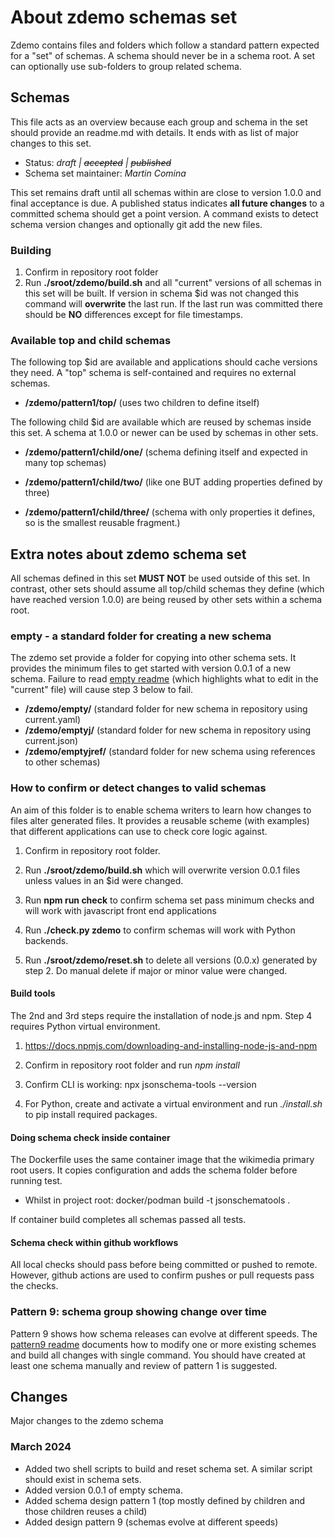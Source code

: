 # About zdemo schemas set

Zdemo contains files and folders which follow a standard
pattern expected for a "set" of schemas. A schema should
never be in a schema root. A set can optionally use sub-folders
to group related schema.

## Schemas

This file acts as an overview because each group and schema
in the set should provide an readme.md with details. It ends
with as list of major changes to this set.

* Status: *draft | ~~accepted~~ | ~~published~~*
* Schema set maintainer: *Martin Comina*

This set remains draft until all schemas within are close
to version 1.0.0 and final acceptance is due. A published
status indicates **all future changes** to a committed
schema should get a point version.  A command exists
to detect schema version changes and optionally git add
the new files.

### Building 

1. Confirm in repository root folder
2. Run **./sroot/zdemo/build.sh** and all "current"
   versions of all schemas in this set will be built. If
   version in schema $id was not changed this command
   will **overwrite** the last run. If the last run
   was committed there should be **NO** differences
   except for file timestamps.

### Available top and child schemas

The following top $id are available and applications
should cache versions they need. A "top" schema is
self-contained and requires no external schemas.

* **/zdemo/pattern1/top/** (uses two children to define itself)

The following child $id are available which are
reused by schemas inside this set. A schema at 1.0.0
or newer can be used by schemas in other sets.

* **/zdemo/pattern1/child/one/** (schema defining itself and expected
  in many top schemas)

* **/zdemo/pattern1/child/two/** (like one BUT adding properties
  defined by three)

* **/zdemo/pattern1/child/three/** (schema with only properties it
defines, so is the smallest reusable fragment.)

## Extra notes about zdemo schema set 

All schemas defined in this set **MUST NOT** be used outside
of this set. In contrast, other sets should assume all top/child
schemas they define (which have reached version 1.0.0) are
being reused by other sets within a schema root.

### empty - a standard folder for creating a new schema

The zdemo set provide a folder for copying into other
schema sets. It provides the minimum files to get started
with version 0.0.1 of a new schema. Failure to read 
[empty readme](empty/readme.md) (which highlights what
to edit in the "current" file) will cause step 3 below to fail.

* **/zdemo/empty/** (standard folder for new schema in repository using current.yaml)
* **/zdemo/emptyj/** (standard folder for new schema in repository using current.json)
* **/zdemo/emptyjref/** (standard folder for new schema using references to other schemas)

### How to confirm or detect changes to valid schemas

An aim of this folder is to enable schema writers to learn
how changes to files alter generated files. It provides a
reusable scheme (with examples) that different applications
can use to check core logic against.

1. Confirm in repository root folder.

2. Run **./sroot/zdemo/build.sh** which will overwrite
   version 0.0.1 files unless values in an $id were changed.

3. Run **npm run check** to confirm schema set pass minimum checks
   and will work with javascript front end applications

4. Run **./check.py zdemo** to confirm schemas will work
   with Python backends.

5. Run **./sroot/zdemo/reset.sh** to delete all versions (0.0.x)
   generated by step 2. Do manual delete if major or minor
   value were changed.

#### Build tools

The 2nd and 3rd steps require the installation of node.js
and npm. Step 4 requires Python virtual environment.

1. https://docs.npmjs.com/downloading-and-installing-node-js-and-npm

2. Confirm in repository root folder and run *npm install*

3. Confirm CLI is working: npx jsonschema-tools --version

4. For Python, create and activate a virtual environment and
run *./install.sh* to pip install required packages.

#### Doing schema check inside container

The Dockerfile uses the same container image that the wikimedia
primary root users. It copies configuration and adds the
schema folder before running test. 

* Whilst in project root: docker/podman build -t jsonschematools .

If container build completes all schemas passed all tests.

#### Schema check within github workflows

All local checks should pass before being committed or
pushed to remote. However, github actions are used to
confirm pushes or pull requests pass the checks.

### Pattern 9: schema group showing change over time

Pattern 9 shows how schema releases can evolve at
different speeds. The [pattern9 readme](pattern9/readme.md)
documents how to modify one or more existing schemes and
build all changes with single command. You should have
created at least one schema manually and review of
pattern 1 is suggested.

## Changes

Major changes to the zdemo schema

### March 2024

* Added two shell scripts to build and reset schema set. A
  similar script should exist in schema sets.
* Added version 0.0.1 of empty schema.
* Added schema design pattern 1 (top mostly defined by children
  and those children reuses a child)
* Added design pattern 9 (schemas evolve at different speeds)

